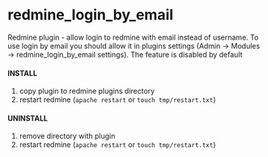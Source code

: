 # redmine_login_by_email

Redmine plugin - allow login to redmine with email instead of username.
To use login by email you should allow it in plugins settings (Admin -> Modules -> redmine_login_by_email settings). The feature is disabled by default

#### INSTALL

1) copy plugin to redmine plugins directory
2) restart redmine (`apache restart` or `touch tmp/restart.txt`)

#### UNINSTALL

1) remove directory with plugin
2) restart redmine (`apache restart` or `touch tmp/restart.txt`)